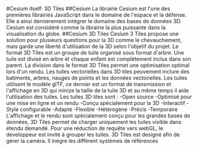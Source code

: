 #Cesium itself: 3D Tiles
##Cesium
La librairie Cesium est l'une des premières librairies JavaScript dans le domaine de l'espace et la défense. Elle a ainsi dernierement intégrer le domaine des bases de données 3D. Cesium est considéré comme la librairie la plus puissante dans la visualisation du globe.
##Cesium 3D Tiles
Cesium 3 Tiles propose une solution pour plusieurs questions pour la 3D comme le chevauchement, mais garde une liberté d'utilisation de la 3D selon l'objetif du projet.
Le format 3D Tiles est un groupe de tuile organisé sous format d'arbre. Une tuile est divisé en arbre et chaque enfant est complétement inclus dans son parent. La division dans le format 3D Tiles permet une optimisation optimal lors d'un rendu.
Les tuiles vectorielles dans 3D tiles peuvement inclure des batiments, arbres, nauges de points et les données vectorielles. Les tuiles utilisent le modèle glTF, ce dernier est un format de transmission et l'affichage en 3D qui minize la taille de la tuile 3D et au même temps il aide l'utilisation des tuiles.
Les tuiles 3D tiles sont :
-Open source
-Optimisé pour une mise en ligne et un rendu
-Conçu spécialement pour la 3D
-Interactif
-Style configurable
-Adapté 
-Flexible
-Hétérogène 
-Précis
-Temporaire
L'affichage et le rendu sont spécialement conçu pour les grandes bases de données, 3D Tiles permet de charger uniquement les tuiles visible dans étendu demandé.
Pour une réduction de requête vers webGL, le developpeur est invité à grouper les tuiles.
3D Tiles est designé afin de gérer la caméra. Il inégre les différent systèmes de références